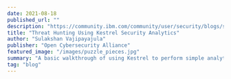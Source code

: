 ```yaml
---
date: 2021-08-18
published_url: ""
description: "https://community.ibm.com/community/user/security/blogs/sulakshan-vajipayajula/2021/08/19/threat-hunting-using-kestrel-security-analytics"
title: "Threat Hunting Using Kestrel Security Analytics"
author: "Sulakshan Vajipayajula"
publisher: "Open Cybersecurity Alliance"
featured_image: "/images/puzzle_pieces.jpg"
summary: "A basic walkthrough of using Kestrel to perform simple analytics"
tag: "blog"
---
```

